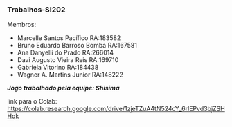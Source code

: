 ### Trabalhos-SI202

Membros:
- Marcelle Santos Pacífico          RA:183582
- Bruno Eduardo Barroso Bomba       RA:167581
- Ana Danyelli do Prado             RA:266014
- Davi Augusto Vieira Reis          RA:169710
- Gabriela Vitorino                 RA:184438
- Wagner A. Martins Junior          RA:148222

***Jogo trabalhado pela equipe: Shisima***

link para o Colab: https://colab.research.google.com/drive/1zjeTZuA4tN524cY_6rlEPvd3bjZSHHqk
